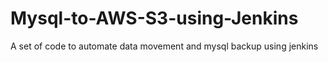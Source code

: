 # Mysql-to-AWS-S3-using-Jenkins
A set of code to automate data movement and mysql backup using jenkins
